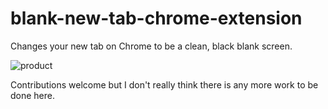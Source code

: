 # blank-new-tab-chrome-extension
Changes your new tab on Chrome to be a clean, black blank screen.

![product](https://user-images.githubusercontent.com/47309835/175788146-3e6cb16f-1112-4c8b-8c04-24c5e2167dde.png)

Contributions welcome but I don't really think there is any more work to be done here.
